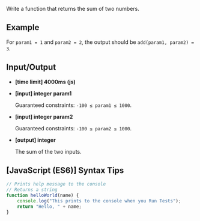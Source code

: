 Write a function that returns the sum of two numbers.

## Example

For `param1 = 1` and `param2 = 2`, the output should be
`add(param1, param2) = 3`.

## Input/Output

* **[time limit] 4000ms (js)**
* **[input] integer param1**

  Guaranteed constraints:
  `-100 ≤ param1 ≤ 1000`.

* **[input] integer param2**

  Guaranteed constraints:
  `-100 ≤ param2 ≤ 1000`.

* **[output] integer**

  The sum of the two inputs.

## [JavaScript (ES6)] Syntax Tips

```javascript
// Prints help message to the console
// Returns a string
function helloWorld(name) {
    console.log("This prints to the console when you Run Tests");
    return "Hello, " + name;
}
```